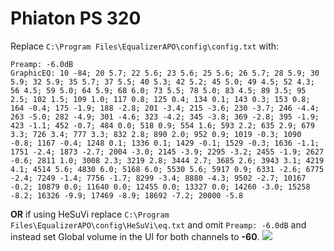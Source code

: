 # Phiaton PS 320
Replace `C:\Program Files\EqualizerAPO\config\config.txt` with:
```
Preamp: -6.0dB
GraphicEQ: 10 -84; 20 5.7; 22 5.6; 23 5.6; 25 5.6; 26 5.7; 28 5.9; 30 5.9; 32 5.9; 35 5.7; 37 5.5; 40 5.3; 42 5.2; 45 5.0; 49 4.5; 52 4.3; 56 4.5; 59 5.0; 64 5.9; 68 6.0; 73 5.5; 78 5.0; 83 4.5; 89 3.5; 95 2.5; 102 1.5; 109 1.0; 117 0.8; 125 0.4; 134 0.1; 143 0.3; 153 0.8; 164 -0.4; 175 -1.9; 188 -2.8; 201 -3.4; 215 -3.6; 230 -3.7; 246 -4.4; 263 -5.0; 282 -4.9; 301 -4.6; 323 -4.2; 345 -3.8; 369 -2.8; 395 -1.9; 423 -1.1; 452 -0.7; 484 0.0; 518 0.9; 554 1.6; 593 2.2; 635 2.9; 679 3.3; 726 3.4; 777 3.3; 832 2.8; 890 2.0; 952 0.9; 1019 -0.3; 1090 -0.8; 1167 -0.4; 1248 0.1; 1336 0.1; 1429 -0.1; 1529 -0.3; 1636 -1.1; 1751 -2.4; 1873 -2.7; 2004 -3.0; 2145 -3.9; 2295 -3.2; 2455 -1.9; 2627 -0.6; 2811 1.0; 3008 2.3; 3219 2.8; 3444 2.7; 3685 2.6; 3943 3.1; 4219 4.1; 4514 5.6; 4830 6.0; 5168 6.0; 5530 5.6; 5917 0.9; 6331 -2.6; 6775 -2.4; 7249 -1.4; 7756 -1.7; 8299 -3.4; 8880 -4.3; 9502 -2.7; 10167 -0.2; 10879 0.0; 11640 0.0; 12455 0.0; 13327 0.0; 14260 -3.0; 15258 -8.2; 16326 -9.9; 17469 -8.9; 18692 -7.2; 20000 -5.8
```
**OR** if using HeSuVi replace `C:\Program Files\EqualizerAPO\config\HeSuVi\eq.txt` and omit `Preamp: -6.0dB` and instead set Global volume in the UI for both channels to **-60**.
![](https://raw.githubusercontent.com/jaakkopasanen/AutoEq/master/results/Sonoma%20Model%20One/headphoncecom/onear/Phiaton%20PS%20320/Phiaton%20PS%20320.png)